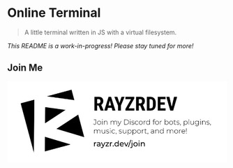 # Online Terminal

> A little terminal written in JS with a virtual filesystem.

*This README is a work-in-progress! Please stay tuned for more!*

## Join Me

[![Discord Badge](https://github.com/Rayzr522/ProjectResources/raw/master/RayzrDev/badge-small.png)](https://rayzr.dev/join)
